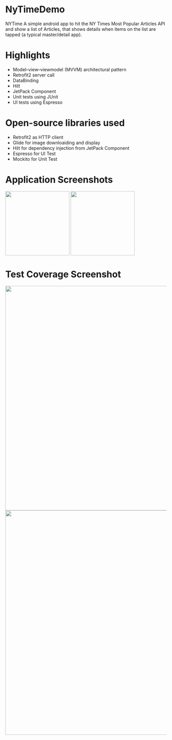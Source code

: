 # NyTimeDemo

NYTime
A simple android app to hit the NY Times Most Popular Articles API and show a list of Articles, that shows details when items on the list are tapped (a typical master/detail app).


# Highlights
- Model–view–viewmodel (MVVM) architectural pattern
- Retrofit2 server call
- DataBinding
- Hilt
- JetPack Component
- Unit tests using JUnit
- UI tests using Espresso


# Open-source libraries used
- Retrofit2 as HTTP client
- Glide for image downloaiding and display
- Hilt for dependency injection from JetPack Component
- Espresso   for UI Test
- Mockito  for Unit Test 

# Application Screenshots
<img src="https://user-images.githubusercontent.com/8200348/155355265-fd52195c-7217-4164-8ec4-7d35cfd38679.jpg"  width="200">

<img src="https://user-images.githubusercontent.com/8200348/155355294-96eea1c8-d0d9-40be-b6b9-582142b0d685.jpg" width="200">


# Test Coverage Screenshot

<img width="700" src="https://user-images.githubusercontent.com/8200348/155325902-dc0b5607-d4bc-439a-a6f1-6893ad66e5af.png">


<img width="700" src="https://user-images.githubusercontent.com/8200348/153765310-5e8ed6e2-43e6-4527-8c72-eb7d92c2cefc.png">







